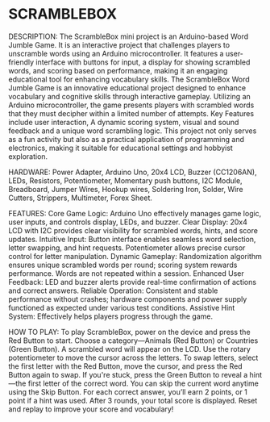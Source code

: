 # SCRAMBLEBOX
DESCRIPTION: 
The ScrambleBox mini project is an Arduino-based Word Jumble Game. It is an interactive project that challenges players to unscramble words using an Arduino microcontroller. It features a user-friendly interface with buttons for input, a display for showing scrambled words, and scoring based on performance, making it an engaging educational tool for enhancing vocabulary skills. The ScrambleBox Word Jumble Game is an innovative educational project designed to enhance vocabulary and cognitive skills through interactive gameplay. Utilizing an Arduino microcontroller, the game presents players with scrambled words that they must decipher within a limited number of attempts. Key Features include user interaction, A dynamic scoring system, visual and sound feedback and a unique word scrambling logic. This project not only serves as a fun activity but also as a practical application of programming and electronics, making it suitable for educational settings and hobbyist exploration.

HARDWARE: 
Power Adapter, Arduino Uno, 20x4 LCD, Buzzer (CC1206AN), LEDs, Resistors, Potentiometer, Momentary push buttons, I2C Module, Breadboard, Jumper Wires, Hookup wires, Soldering Iron, Solder, Wire Cutters, Strippers, Multimeter, Forex Sheet.

FEATURES:
Core Game Logic: Arduino Uno effectively manages game logic, user inputs, and controls display, LEDs, and buzzer.
Clear Display: 20x4 LCD with I2C provides clear visibility for scrambled words, hints, and score updates.
Intuitive Input: Button interface enables seamless word selection, letter swapping, and hint requests. Potentiometer allows precise cursor control for letter manipulation.
Dynamic Gameplay: Randomization algorithm ensures unique scrambled words per round; scoring system rewards performance. Words are not repeated within a session.
Enhanced User Feedback: LED and buzzer alerts provide real-time confirmation of actions and correct answers.
Reliable Operation: Consistent and stable performance without crashes; hardware components and power supply functioned as expected under various test conditions.
Assistive Hint System: Effectively helps players progress through the game.

HOW TO PLAY:
To play ScrambleBox, power on the device and press the Red Button to start. Choose a category—Animals (Red Button) or Countries (Green Button). A scrambled word will appear on the LCD. Use the rotary potentiometer to move the cursor across the letters. To swap letters, select the first letter with the Red Button, move the cursor, and press the Red Button again to swap. If you're stuck, press the Green Button to reveal a hint—the first letter of the correct word. You can skip the current word anytime using the Skip Button. For each correct answer, you’ll earn 2 points, or 1 point if a hint was used. After 3 rounds, your total score is displayed. Reset and replay to improve your score and vocabulary!
